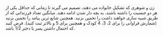 زن و شوهری که تشکیل خانواده می دهند، تصمیم می گیرند تا زمانی که حداقل یکی از هر دو جنسیت را داشته باشند، به بچه دار شدن ادامه دهند. میانگین تعداد فرزندانی که از طریق شبیه سازی خواهند داشت را تخمین بزنید. همچنین شایع ترین پیامد را تخمین بزنید (شمارش فراوانی را برای 2، 3، 4 کودک و همچنین برای 5 و بالاتر ثبت کنید). فرض کنید که احتمال داشتن پسر یا دختر 1/2 باشد.